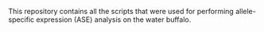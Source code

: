 This repository contains all the scripts that were used for performing allele-specific expression (ASE) analysis on the water buffalo. 